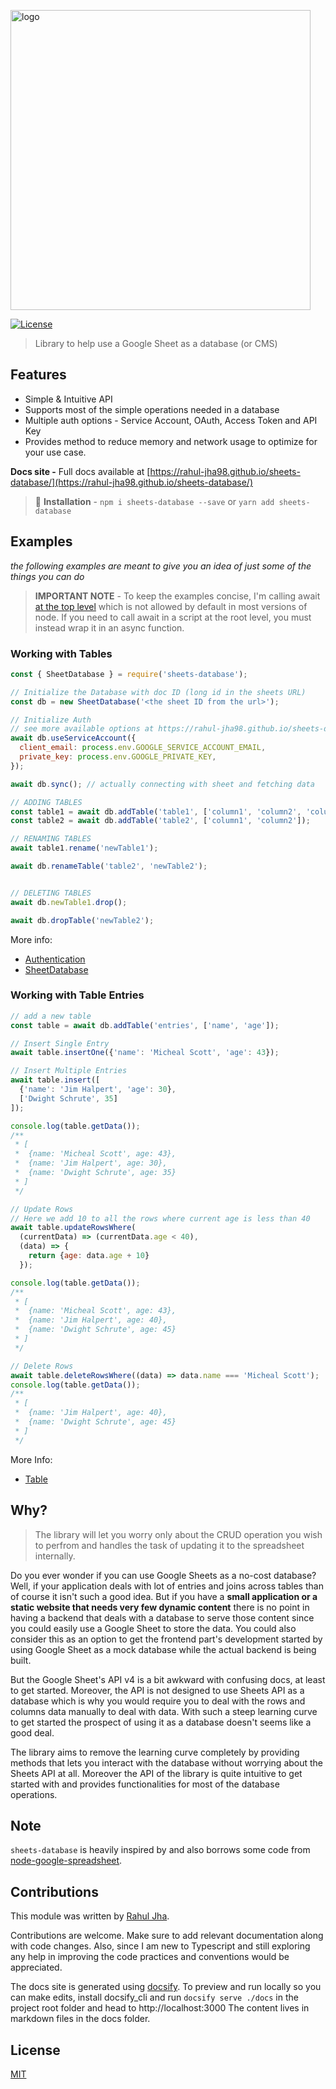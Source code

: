 <p class='logo'>
  <img alt="logo" src="https://raw.githubusercontent.com/rahul-jha98/sheets-database/main/docs/assets/imgs/logo.svg" width="480">
</p>

[![License](https://img.shields.io/badge/license-MIT-green)](https://raw.githubusercontent.com/rahul-jha98/sheets-database/main/LICENSE)

> Library to help use a Google Sheet as a database (or CMS)


## Features
- Simple & Intuitive API
- Supports most of the simple operations needed in a database
- Multiple auth options - Service Account, OAuth, Access Token and API Key
- Provides method to reduce memory and network usage to optimize for your use case.

 **Docs site -**
Full docs available at [https://rahul-jha98.github.io/sheets-database/](https://rahul-jha98.github.io/sheets-database/) 


> 🚀 **Installation** - `npm i sheets-database --save` or `yarn add sheets-database`

## Examples
_the following examples are meant to give you an idea of just some of the things you can do_

> **IMPORTANT NOTE** - To keep the examples concise, I'm calling await [at the top level](https://v8.dev/features/top-level-await) which is not allowed by default in most versions of node. If you need to call await in a script at the root level, you must instead wrap it in an async function.


### Working with Tables
```javascript
const { SheetDatabase } = require('sheets-database');

// Initialize the Database with doc ID (long id in the sheets URL)
const db = new SheetDatabase('<the sheet ID from the url>');

// Initialize Auth
// see more available options at https://rahul-jha98.github.io/sheets-database/#/getting-started/authentication
await db.useServiceAccount({
  client_email: process.env.GOOGLE_SERVICE_ACCOUNT_EMAIL,
  private_key: process.env.GOOGLE_PRIVATE_KEY,
});

await db.sync(); // actually connecting with sheet and fetching data

// ADDING TABLES
const table1 = await db.addTable('table1', ['column1', 'column2', 'column3']);
const table2 = await db.addTable('table2', ['column1', 'column2']);

// RENAMING TABLES
await table1.rename('newTable1'); 

await db.renameTable('table2', 'newTable2');


// DELETING TABLES
await db.newTable1.drop();

await db.dropTable('newTable2');
```
More info:
- [Authentication](https://rahul-jha98.github.io//#/getting-started/authentication)
- [SheetDatabase](https://rahul-jha98.github.io/sheets-database//#/classdocs/sheetdatabase)


### Working with Table Entries
```javascript
// add a new table
const table = await db.addTable('entries', ['name', 'age']);

// Insert Single Entry
await table.insertOne({'name': 'Micheal Scott', 'age': 43});

// Insert Multiple Entries
await table.insert([
  {'name': 'Jim Halpert', 'age': 30},
  ['Dwight Schrute', 35]
]);

console.log(table.getData());
/**
 * [
 *  {name: 'Micheal Scott', age: 43},
 *  {name: 'Jim Halpert', age: 30},
 *  {name: 'Dwight Schrute', age: 35}
 * ]
 */

// Update Rows
// Here we add 10 to all the rows where current age is less than 40
await table.updateRowsWhere(
  (currentData) => (currentData.age < 40),
  (data) => {
    return {age: data.age + 10}
  });

console.log(table.getData());
/**
 * [
 *  {name: 'Micheal Scott', age: 43},
 *  {name: 'Jim Halpert', age: 40},
 *  {name: 'Dwight Schrute', age: 45}
 * ]
 */

// Delete Rows
await table.deleteRowsWhere((data) => data.name === 'Micheal Scott');
console.log(table.getData());
/**
 * [
 *  {name: 'Jim Halpert', age: 40},
 *  {name: 'Dwight Schrute', age: 45}
 * ]
 */
```
More Info:
- [Table](https://rahul-jha98.github.io/sheets-database//#/classdocs/table)

## Why?
> The library will let you worry only about the CRUD operation you wish to perfrom and handles the task of updating it to the spreadsheet internally.

Do you ever wonder if you can use Google Sheets as a no-cost database? Well, if your application deals with lot of entries and joins across tables than of course it isn't such a good idea. But if you have a **small application or a static website that needs very few dynamic content** there is no point in having a backend that deals with a database to serve those content since you could easily use a Google Sheet to store the data. You could also consider this as an option to get the frontend part's development started by using Google Sheet as a mock database while the actual backend is being built.

But the Google Sheet's API v4 is a bit awkward with confusing docs, at least to get started. Moreover, the API is not designed to use Sheets API as a database which is why you would require you to deal with the rows and columns data manually to deal with data. With such a steep learning curve to get started the prospect of using it as a database doesn't seems like a good deal. 

The library aims to remove the learning curve completely by providing methods that lets you interact with the database without worrying about the Sheets API at all. 
Moreover the API of the library is quite intuitive to get started with and provides functionalities for most of the database operations.

## Note
`sheets-database` is heavily inspired by and also borrows some code from [node-google-spreadsheet](https://github.com/theoephraim/node-google-spreadsheet).

## Contributions

This module was written by [Rahul Jha](https://github.com/rahul-jha98). 

Contributions are welcome. Make sure to add relevant documentation along with code changes.
Also, since I am new to Typescript and still exploring any help in improving the code practices and conventions would be appreciated.

The docs site is generated using [docsify](https://docsify.js.org). To preview and run locally so you can make edits, install docsify_cli and run `docsify serve ./docs` in the project root folder and head to http://localhost:3000
The content lives in markdown files in the docs folder.

## License
[MIT](https://github.com/rahul-jha98/sheets-database/blob/main/LICENSE)